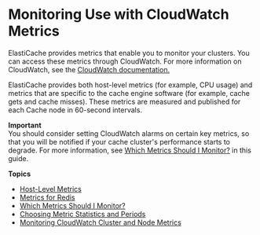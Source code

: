 # Monitoring Use with CloudWatch Metrics<a name="CacheMetrics"></a>

ElastiCache provides metrics that enable you to monitor your clusters\. You can access these metrics through CloudWatch\. For more information on CloudWatch, see the [CloudWatch documentation\.](https://aws.amazon.com/documentation/cloudwatch/)

ElastiCache provides both host\-level metrics \(for example, CPU usage\) and metrics that are specific to the cache engine software \(for example, cache gets and cache misses\)\. These metrics are measured and published for each Cache node in 60\-second intervals\.

**Important**  
You should consider setting CloudWatch alarms on certain key metrics, so that you will be notified if your cache cluster's performance starts to degrade\. For more information, see [Which Metrics Should I Monitor?](CacheMetrics.WhichShouldIMonitor.md) in this guide\.

**Topics**
+ [Host\-Level Metrics](CacheMetrics.HostLevel.md)
+ [Metrics for Redis](CacheMetrics.Redis.md)
+ [Which Metrics Should I Monitor?](CacheMetrics.WhichShouldIMonitor.md)
+ [Choosing Metric Statistics and Periods](CacheMetrics.ChoosingStatisticsAndPeriods.md)
+ [Monitoring CloudWatch Cluster and Node Metrics](CloudWatchMetrics.md)